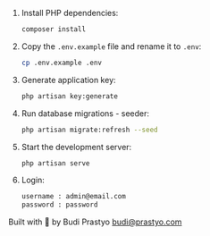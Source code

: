 1. Install PHP dependencies:
    ```bash
    composer install
    ```

2. Copy the `.env.example` file and rename it to `.env`:
    ```bash
    cp .env.example .env
    ```

3. Generate application key:
    ```bash
    php artisan key:generate
    ```

4. Run database migrations - seeder:
    ```bash
    php artisan migrate:refresh --seed
    ```

5. Start the development server:
    ```bash
    php artisan serve
    ```

6. Login:
    ```bash
    username : admin@email.com
    password : password
    ```

Built with 💙 by Budi Prastyo <budi@prastyo.com>